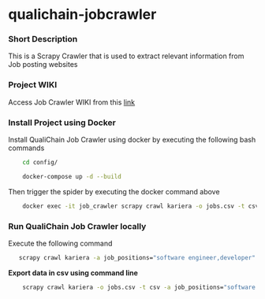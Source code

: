 # qualichain-jobcrawler

### Short Description 

This is a Scrapy Crawler that is used to extract relevant information from Job posting websites

### Project WIKI

Access Job Crawler WIKI from this [link](https://github.com/epu-ntua/qualichain-jobcrawler/wiki)

### Install Project using Docker

Install QualiChain Job Crawler using docker by executing the following bash commands

```bash
    cd config/

    docker-compose up -d --build
```

Then trigger the spider by executing the docker command above

```bash
    docker exec -it job_crawler scrapy crawl kariera -o jobs.csv -t csv -a job_positions="software engineer,developer"
```


### Run QualiChain Job Crawler locally

Execute the following command

```bash
   scrapy crawl kariera -a job_positions="software engineer,developer"
```

**Export data in csv using command line**

```bash
    scrapy crawl kariera -o jobs.csv -t csv -a job_positions="software engineer,developer" 
```

